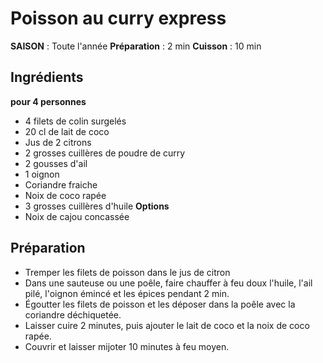 # Poisson au curry express
**SAISON** : Toute l'année
**Préparation** : 2 min
**Cuisson** : 10 min

## Ingrédients

**pour 4 personnes**

  * 4 filets de colin surgelés
  * 20 cl de lait de coco
  * Jus de 2 citrons
  * 2 grosses cuillères de poudre de curry
  * 2 gousses d'ail
  * 1 oignon
  * Coriandre fraiche
  * Noix de coco rapée
  * 3 grosses cuillères d'huile
__**Options**__
  * Noix de cajou concassée


## Préparation

  - Tremper les filets de poisson dans le jus de citron
  - Dans une sauteuse ou une poêle, faire chauffer à feu doux l'huile, l'ail pilé, l'oignon émincé et les épices pendant 2 min.
  - Égoutter les filets de poisson et les déposer dans la poêle avec la coriandre déchiquetée. 
  - Laisser cuire 2 minutes, puis ajouter le lait de coco et la noix de coco rapée.
  - Couvrir et laisser mijoter 10 minutes à feu moyen.
